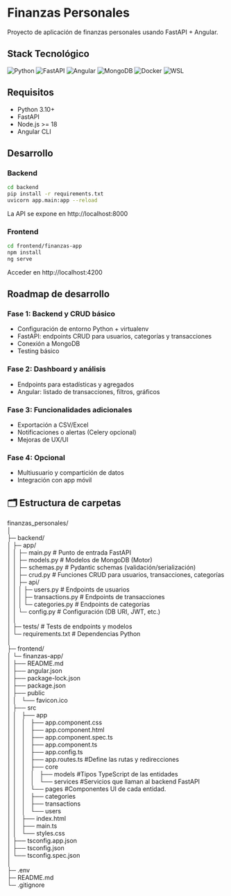 # Finanzas Personales  

Proyecto de aplicación de finanzas personales usando FastAPI + Angular.  

## Stack Tecnológico  

![Python](https://img.shields.io/badge/python-3.11-blue)
![FastAPI](https://img.shields.io/badge/FastAPI-0.101.0-green)
![Angular](https://img.shields.io/badge/Angular-16-red)
![MongoDB](https://img.shields.io/badge/MongoDB-6.0-brightgreen)
![Docker](https://img.shields.io/badge/Docker-enabled-blue)
![WSL](https://img.shields.io/badge/WSL-Ubuntu%2020.04-orange)


## Requisitos  
- Python 3.10+  
- FastAPI  
- Node.js >= 18  
- Angular CLI  


## Desarrollo  
### Backend  
```bash
cd backend
pip install -r requirements.txt
uvicorn app.main:app --reload
```

La API se expone en http://localhost:8000  

### Frontend  
```bash
cd frontend/finanzas-app
npm install
ng serve
```

Acceder en http://localhost:4200  


## Roadmap de desarrollo  

### Fase 1: Backend y CRUD básico  
- Configuración de entorno Python + virtualenv  
- FastAPI: endpoints CRUD para usuarios, categorías y transacciones  
- Conexión a MongoDB  
- Testing básico  

### Fase 2: Dashboard y análisis  
- Endpoints para estadísticas y agregados  
- Angular: listado de transacciones, filtros, gráficos  

### Fase 3: Funcionalidades adicionales  
- Exportación a CSV/Excel  
- Notificaciones o alertas (Celery opcional)  
- Mejoras de UX/UI  

### Fase 4: Opcional  
- Multiusuario y compartición de datos  
- Integración con app móvil  


## 🗂 Estructura de carpetas  
finanzas_personales/  
│  
├─ backend/  
│   ├─ app/  
│   │   ├─ main.py              # Punto de entrada FastAPI  
│   │   ├─ models.py            # Modelos de MongoDB (Motor)  
│   │   ├─ schemas.py           # Pydantic schemas (validación/serialización)  
│   │   ├─ crud.py              # Funciones CRUD para usuarios, transacciones, categorías  
│   │   ├─ api/  
│   │   │   ├─ users.py         # Endpoints de usuarios  
│   │   │   ├─ transactions.py  # Endpoints de transacciones  
│   │   │   └─ categories.py    # Endpoints de categorías  
│   │   └─ config.py            # Configuración (DB URI, JWT, etc.)  
│   │  
│   ├─ tests/                   # Tests de endpoints y modelos  
│   └─ requirements.txt         # Dependencias Python  
│  
├─ frontend/  
│   └─ finanzas-app/  
│       ├── README.md  
│       ├── angular.json  
│       ├── package-lock.json  
│       ├── package.json  
│       ├── public  
│       │   └── favicon.ico  
│       ├── src  
│       │   ├── app  
│       │   │   ├── app.component.css  
│       │   │   ├── app.component.html  
│       │   │   ├── app.component.spec.ts  
│       │   │   ├── app.component.ts  
│       │   │   ├── app.config.ts  
│       │   │   ├── app.routes.ts  #Define las rutas y redirecciones  
│       │   │   ├── core  
│       │   │   │   ├── models     #Tipos TypeScript de las entidades  
│       │   │   │   └── services   #Servicios que llaman al backend FastAPI  
│       │   │   └── pages          #Componentes UI de cada entidad.  
│       │   │       ├── categories  
│       │   │       ├── transactions  
│       │   │       └── users  
│       │   ├── index.html  
│       │   ├── main.ts  
│       │   └── styles.css  
│       ├── tsconfig.app.json  
│       ├── tsconfig.json  
│       └── tsconfig.spec.json  
│  
├─ .env  
├─ README.md  
└─ .gitignore  
